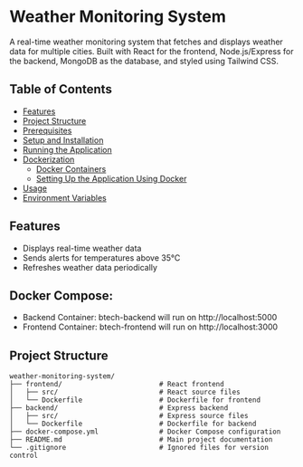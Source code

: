 # Weather Monitoring System

A real-time weather monitoring system that fetches and displays weather data for multiple cities. Built with React for the frontend, Node.js/Express for the backend, MongoDB as the database, and styled using Tailwind CSS.

## Table of Contents
- [Features](#features)
- [Project Structure](#project-structure)
- [Prerequisites](#prerequisites)
- [Setup and Installation](#setup-and-installation)
- [Running the Application](#running-the-application)
- [Dockerization](#dockerization)
  - [Docker Containers](#docker-containers)
  - [Setting Up the Application Using Docker](#setting-up-the-application-using-docker)
- [Usage](#usage)
- [Environment Variables](#environment-variables)


## Features
- Displays real-time weather data
- Sends alerts for temperatures above 35°C
- Refreshes weather data periodically

## Docker Compose:

- Backend Container: btech-backend will run on http://localhost:5000
- Frontend Container: btech-frontend will run on http://localhost:3000


## Project Structure
```plaintext
weather-monitoring-system/
├── frontend/                        # React frontend
│   ├── src/                         # React source files
│   └── Dockerfile                   # Dockerfile for frontend
├── backend/                         # Express backend
│   ├── src/                         # Express source files
│   └── Dockerfile                   # Dockerfile for backend
├── docker-compose.yml               # Docker Compose configuration
├── README.md                        # Main project documentation
└── .gitignore                       # Ignored files for version control
